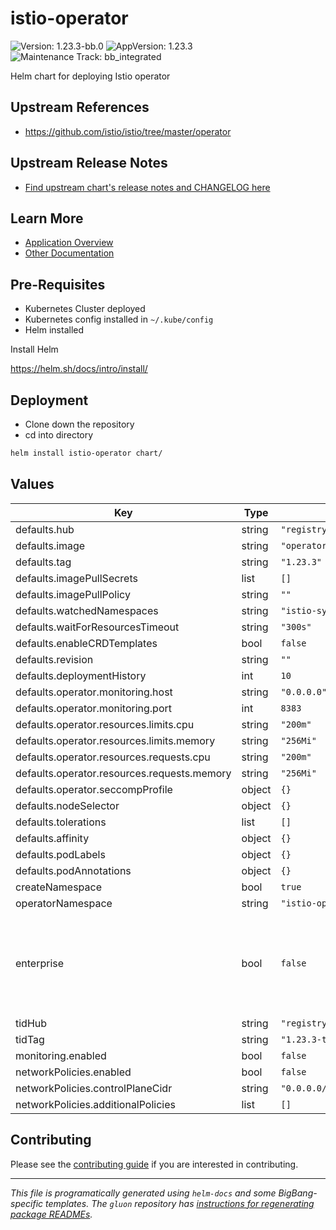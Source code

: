 <!-- Warning: Do not manually edit this file. See notes on gluon + helm-docs at the end of this file for more information. -->
# istio-operator

![Version: 1.23.3-bb.0](https://img.shields.io/badge/Version-1.23.3--bb.0-informational?style=flat-square) ![AppVersion: 1.23.3](https://img.shields.io/badge/AppVersion-1.23.3-informational?style=flat-square) ![Maintenance Track: bb_integrated](https://img.shields.io/badge/Maintenance_Track-bb_integrated-green?style=flat-square)

Helm chart for deploying Istio operator

## Upstream References

* <https://github.com/istio/istio/tree/master/operator>

## Upstream Release Notes

- [Find upstream chart's release notes and CHANGELOG here](https://istio.io/latest/news/releases/)

## Learn More

- [Application Overview](docs/overview.md)
- [Other Documentation](docs/)

## Pre-Requisites

- Kubernetes Cluster deployed
- Kubernetes config installed in `~/.kube/config`
- Helm installed

Install Helm

https://helm.sh/docs/intro/install/

## Deployment

- Clone down the repository
- cd into directory

```bash
helm install istio-operator chart/
```

## Values

| Key | Type | Default | Description |
|-----|------|---------|-------------|
| defaults.hub | string | `"registry1.dso.mil/ironbank/opensource/istio"` |  |
| defaults.image | string | `"operator"` |  |
| defaults.tag | string | `"1.23.3"` |  |
| defaults.imagePullSecrets | list | `[]` |  |
| defaults.imagePullPolicy | string | `""` |  |
| defaults.watchedNamespaces | string | `"istio-system"` |  |
| defaults.waitForResourcesTimeout | string | `"300s"` |  |
| defaults.enableCRDTemplates | bool | `false` |  |
| defaults.revision | string | `""` |  |
| defaults.deploymentHistory | int | `10` |  |
| defaults.operator.monitoring.host | string | `"0.0.0.0"` |  |
| defaults.operator.monitoring.port | int | `8383` |  |
| defaults.operator.resources.limits.cpu | string | `"200m"` |  |
| defaults.operator.resources.limits.memory | string | `"256Mi"` |  |
| defaults.operator.resources.requests.cpu | string | `"200m"` |  |
| defaults.operator.resources.requests.memory | string | `"256Mi"` |  |
| defaults.operator.seccompProfile | object | `{}` |  |
| defaults.nodeSelector | object | `{}` |  |
| defaults.tolerations | list | `[]` |  |
| defaults.affinity | object | `{}` |  |
| defaults.podLabels | object | `{}` |  |
| defaults.podAnnotations | object | `{}` |  |
| createNamespace | bool | `true` |  |
| operatorNamespace | string | `"istio-operator"` |  |
| enterprise | bool | `false` | Tetrate Istio Distribution - Tetrate provides FIPs verified Istio and Envoy software and support, validated through the FIPs Boring Crypto module. Find out more from Tetrate - https://www.tetrate.io/tetrate-istio-subscription |
| tidHub | string | `"registry1.dso.mil/ironbank/tetrate/istio"` |  |
| tidTag | string | `"1.23.3-tetratefips-v0"` |  |
| monitoring.enabled | bool | `false` |  |
| networkPolicies.enabled | bool | `false` |  |
| networkPolicies.controlPlaneCidr | string | `"0.0.0.0/0"` |  |
| networkPolicies.additionalPolicies | list | `[]` |  |

## Contributing

Please see the [contributing guide](./CONTRIBUTING.md) if you are interested in contributing.

---

_This file is programatically generated using `helm-docs` and some BigBang-specific templates. The `gluon` repository has [instructions for regenerating package READMEs](https://repo1.dso.mil/big-bang/product/packages/gluon/-/blob/master/docs/bb-package-readme.md)._

